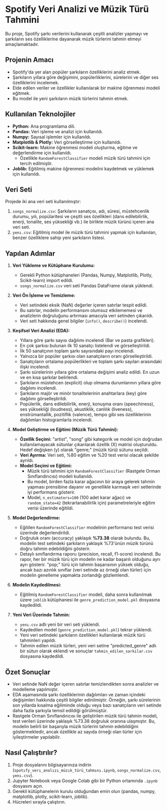 # Spotify Veri Analizi ve Müzik Türü Tahmini

Bu proje, Spotify şarkı verilerini kullanarak çeşitli analizler yapmayı ve şarkıların ses özelliklerine dayanarak müzik türlerini tahmin etmeyi amaçlamaktadır.

## Projenin Amacı

-   Spotify'da yer alan popüler şarkıların özelliklerini analiz etmek.
-   Şarkıların yıllara göre değişimini, popülerliklerini, sürelerini ve diğer ses özelliklerini incelemek.
-   Elde edilen veriler ve özellikler kullanılarak bir makine öğrenmesi modeli eğitmek.
-   Bu model ile yeni şarkıların müzik türlerini tahmin etmek.

## Kullanılan Teknolojiler

-   **Python:** Ana programlama dili.
-   **Pandas:** Veri işleme ve analizi için kullanıldı.
-   **Numpy:** Sayısal işlemler için kullanıldı.
-   **Matplotlib & Plotly:** Veri görselleştirme için kullanıldı.
-   **Scikit-learn:** Makine öğrenmesi modeli oluşturma, eğitme ve değerlendirme için kullanıldı.
    -   Özellikle `RandomForestClassifier` modeli müzik türü tahmini için tercih edilmiştir.
-   **Joblib:** Eğitilmiş makine öğrenmesi modelini kaydetmek ve yüklemek için kullanıldı.

## Veri Seti

Projede iki ana veri seti kullanılmıştır:
1.  `songs_normalize.csv`: Şarkıların sanatçısı, adı, süresi, müstehcenlik durumu, yılı, popülaritesi ve çeşitli ses özellikleri (dans edilebilirlik, enerji, tonalite, ses yüksekliği vb.) ile birlikte müzik türünü içeren ana veri seti.
2.  `yenı.csv`: Eğitilmiş model ile müzik türü tahmini yapmak için kullanılan, benzer özelliklere sahip yeni şarkıların listesi.

## Yapılan Adımlar

1.  **Veri Yükleme ve Kütüphane Kurulumu:**
    -   Gerekli Python kütüphaneleri (Pandas, Numpy, Matplotlib, Plotly, Scikit-learn) import edildi.
    -   `songs_normalize.csv` veri seti Pandas DataFrame olarak yüklendi.

2.  **Veri Ön İşleme ve Temizleme:**
    -   Veri setindeki eksik (NaN) değerler içeren satırlar tespit edildi.
    -   Bu satırlar, modelin performansını olumsuz etkilememesi ve analizlerin doğruluğunu artırması amacıyla veri setinden çıkarıldı.
    -   Veri seti hakkında genel bilgiler (`info()`, `describe()`) incelendi.

3.  **Keşifsel Veri Analizi (EDA):**
    -   Yıllara göre şarkı sayısı dağılımı incelendi (Bar ve pasta grafikleri).
    -   En çok şarkısı bulunan ilk 10 sanatçı listelendi ve görselleştirildi.
    -   İlk 50 sanatçının toplam şarkı sayısındaki payı incelendi.
    -   Yalnızca bir popüler şarkısı olan sanatçıların oranı görselleştirildi.
    -   Sanatçıların ortalama popülerlikleri ve toplam şarkı sayıları arasındaki ilişki incelendi.
    -   Şarkı sürelerinin yıllara göre ortalama değişimi analiz edildi. En uzun ve en kısa şarkılar belirlendi.
    -   Şarkıların müstehcen (explicit) olup olmama durumlarının yıllara göre dağılımı incelendi.
    -   Şarkıların majör ve minör tonalitelerinin anahtarlara (key) göre dağılımı görselleştirildi.
    -   Popülerlik, dans edilebilirlik, enerji, konuşma oranı (speechiness), ses yüksekliği (loudness), akustiklik, canlılık (liveness), enstrümantallik, pozitiflik (valence), tempo gibi ses özelliklerinin dağılımları histogramlarla incelendi.

4.  **Model Geliştirme ve Eğitimi (Müzik Türü Tahmini):**
    -   **Özellik Seçimi:** "artist", "song" gibi kategorik ve model için doğrudan kullanılamayacak sütunlar çıkarılarak özellik (X) matrisi oluşturuldu. Hedef değişken (y) olarak "genre;" (müzik türü) sütunu seçildi.
    -   **Veri Ayırma:** Veri seti, %80 eğitim ve %20 test verisi olacak şekilde ayrıldı.
    -   **Model Seçimi ve Eğitimi:**
        -   Müzik türü tahmini için `RandomForestClassifier` (Rastgele Orman Sınıflandırıcısı) modeli kullanıldı.
        -   Bu model, birden fazla karar ağacının bir araya gelerek tahmin yapması prensibine dayanır ve genellikle karmaşık veri setlerinde iyi performans gösterir.
        -   Model, `n_estimators=100` (100 adet karar ağacı) ve `random_state=42` (tekrarlanabilirlik için) parametreleriyle eğitim verisi üzerinde eğitildi.

5.  **Model Değerlendirme:**
    -   Eğitilen `RandomForestClassifier` modelinin performansı test verisi üzerinde değerlendirildi.
    -   Doğruluk oranı (accuracy) yaklaşık **%73.38** olarak bulundu. Bu, modelin test setindeki şarkıların yaklaşık %73'ünün müzik türünü doğru tahmin edebildiğini gösterir.
    -   Detaylı sınıflandırma raporu (precision, recall, f1-score) incelendi. Bu rapor, her bir müzik türü için modelin ne kadar başarılı olduğunu ayrı ayrı gösterir. "pop;" türü için tahmin başarısının yüksek olduğu, ancak bazı azınlık sınıflar (veri setinde az örneği olan türler) için modelin genelleme yapmakta zorlandığı gözlemlendi.

6.  **Modelin Kaydedilmesi:**
    -   Eğitilmiş `RandomForestClassifier` modeli, daha sonra kullanılmak üzere `joblib` kütüphanesi ile `genre_prediction_model.pkl` dosyasına kaydedildi.

7.  **Yeni Veri Üzerinde Tahmin:**
    -   `yenı.csv` adlı yeni bir veri seti yüklendi.
    -   Kaydedilen model (`genre_prediction_model.pkl`) tekrar yüklendi.
    -   Yeni veri setindeki şarkıların özellikleri kullanılarak müzik türü tahminleri yapıldı.
    -   Tahmin edilen müzik türleri, yeni veri setine "predicted_genre" adlı bir sütun olarak eklendi ve sonuçlar `tahmin_edilen_sarkilar.csv` dosyasına kaydedildi.

## Özet Sonuçlar

-   Veri setinde NaN değer içeren satırlar temizlendikten sonra analizler ve modelleme yapılmıştır.
-   EDA aşamasında şarkı özelliklerinin dağılımları ve zaman içindeki değişimleri hakkında çeşitli bilgiler edinilmiştir. Örneğin, şarkı sürelerinin son yıllarda kısalma eğiliminde olduğu veya bazı sanatçıların veri setinde daha fazla şarkıyla temsil edildiği görülmüştür.
-   Rastgele Orman Sınıflandırıcısı ile geliştirilen müzik türü tahmin modeli, test verileri üzerinde yaklaşık %73.38 doğruluk oranına ulaşmıştır. Bu, modelin belirli bir başarıyla müzik türlerini tahmin edebildiğini göstermektedir, ancak özellikle az sayıda örneği olan türler için iyileştirmeler yapılabilir.

## Nasıl Çalıştırılır?

1.  Proje dosyalarını bilgisayarınıza indirin (`spotıfy_verı_analızı_müzık_türü_tahmını.ipynb`, `songs_normalize.csv`, `yenı.csv`).
2.  Jupyter Notebook veya Google Colab gibi bir Python ortamında `.ipynb` dosyasını açın.
3.  Gerekli kütüphanelerin kurulu olduğundan emin olun (pandas, numpy, matplotlib, plotly, scikit-learn, joblib).
4.  Hücreleri sırayla çalıştırın.
